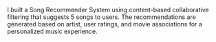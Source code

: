 I built a Song Recommender System using content-based collaborative filtering that suggests 5 songs to users. The recommendations are generated based on artist, user ratings, and movie associations for a personalized music experience.
